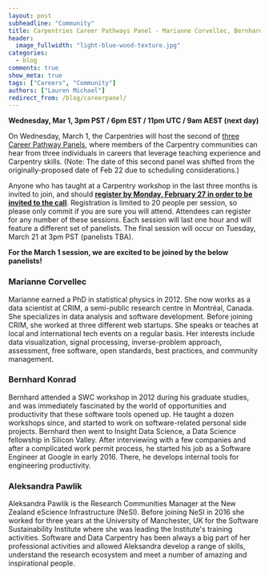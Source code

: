 ```yaml
---
layout: post
subheadline: "Community"
title: Carpentries Career Pathways Panel - Marianne Corvellec, Bernhard Konrad, Aleksandra Pawlik
header:
  image_fullwidth: "light-blue-wood-texture.jpg"
categories:
  - blog
comments: true
show_meta: true
tags: ["Careers", "Community"]
authors: ["Lauren Michael"]
redirect_from: /blog/careerpanel/
---
```


**Wednesday, Mar 1, 3pm PST / 6pm EST / 11pm UTC / 9am AEST (next day)**  

On Wednesday, March 1, the Carpentries will host the second of
[three Career Pathway Panels](https://software-carpentry.org/blog/2016/12/careers.html), where members of the Carpentry communities can
hear from three individuals in careers that leverage teaching experience and Carpentry skills. (Note: The date of this second panel was
shifted from the originally-proposed date of Feb 22 due to scheduling considerations.)  

Anyone who has taught at a Carpentry workshop in the last three months is invited to join, and should **[register by Monday, February 27
in order to be invited to the call](https://goo.gl/forms/R2ZHFf90Wmn787WI2)**. Registration is limited to 20 people per session, so please
only commit if you are sure you will attend. Attendees can register for any number of these sessions. Each session will last one hour and
will feature a different set of panelists. The final session will occur on Tuesday, March 21 at 3pm PST (panelists TBA).  

**For the March 1 session, we are excited to be joined by the below panelists!**    

### Marianne Corvellec    
Marianne earned a PhD in statistical physics in 2012. She now works as a data scientist at CRIM, a semi-public research centre in
Montréal, Canada. She specializes in data analysis and software development. Before joining CRIM, she worked at three different web
startups. She speaks or teaches at local and international tech events on a regular basis. Her interests include data visualization,
signal processing, inverse-problem approach, assessment, free software, open standards, best practices, and community management.  

###  Bernhard Konrad  
Bernhard attended a SWC workshop in 2012 during his graduate studies, and was immediately fascinated by the world of opportunities and
productivity that these software tools opened up. He taught a dozen workshops since, and started to work on software-related personal
side projects. Bernhard then went to Insight Data Science, a Data Science fellowship in Silicon Valley. After interviewing with a few
companies and after a complicated work permit process, he started his job as a Software Engineer at Google in early 2016. There, he
develops internal tools for engineering productivity.  

### Aleksandra Pawlik    
Aleksandra Pawlik is the Research Communities Manager at the New Zealand eScience Infrastructure (NeSI). Before joining NeSI in 2016
she worked for three years at the University of Manchester, UK for the Software Sustainability Institute where she was leading the
Institute's training activities. Software and Data Carpentry has been always a big part of her professional activities and allowed
Aleksandra develop a range of skills, understand the research ecosystem and meet a number of amazing and inspirational people.  
